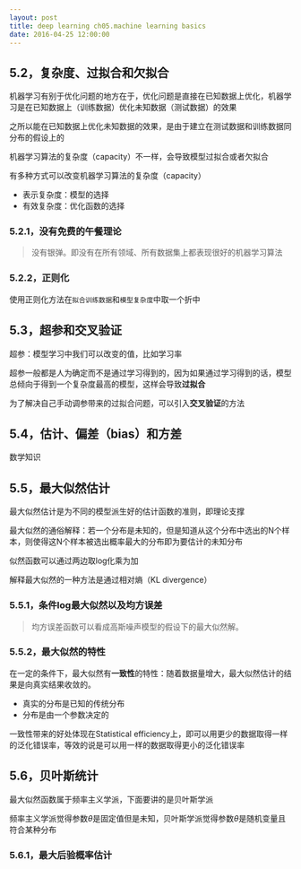 ```yaml
---
layout: post
title: deep learning ch05.machine learning basics
date: 2016-04-25 12:00:00
---
```

## **5.2，复杂度、过拟合和欠拟合**

机器学习有别于优化问题的地方在于，优化问题是直接在已知数据上优化，机器学习是在已知数据上（训练数据）优化未知数据（测试数据）的效果

之所以能在已知数据上优化未知数据的效果，是由于建立在测试数据和训练数据同分布的假设上的

机器学习算法的复杂度（capacity）不一样，会导致模型过拟合或者欠拟合

有多种方式可以改变机器学习算法的复杂度（capacity）

- 表示复杂度：模型的选择
- 有效复杂度：优化函数的选择

### **5.2.1，没有免费的午餐理论**

> 没有银弹。即没有在所有领域、所有数据集上都表现很好的机器学习算法

### **5.2.2，正则化**

使用正则化方法在`拟合训练数据`和`模型复杂度`中取一个折中

## **5.3，超参和交叉验证**

超参：模型学习中我们可以改变的值，比如学习率

超参一般都是人为确定而不是通过学习得到的，因为如果通过学习得到的话，模型总倾向于得到一个复杂度最高的模型，这样会导致**过拟合**

为了解决自己手动调参带来的过拟合问题，可以引入**交叉验证**的方法

## **5.4，估计、偏差（bias）和方差**

数学知识

## **5.5，最大似然估计**

最大似然估计是为不同的模型派生好的估计函数的准则，即理论支撑

最大似然的通俗解释：若一个分布是未知的，但是知道从这个分布中选出的N个样本，则使得这N个样本被选出概率最大的分布即为要估计的未知分布

似然函数可以通过两边取log化乘为加

解释最大似然的一种方法是通过相对熵（KL divergence）

### **5.5.1，条件log最大似然以及均方误差**

> 均方误差函数可以看成高斯噪声模型的假设下的最大似然解。

### **5.5.2，最大似然的特性**

在一定的条件下，最大似然有**一致性**的特性：随着数据量增大，最大似然估计的结果是向真实结果收敛的。

- 真实的分布是已知的传统分布
- 分布是由一个参数决定的

一致性带来的好处体现在Statistical efficiency上，即可以用更少的数据取得一样的泛化错误率，等效的说是可以用一样的数据取得更小的泛化错误率

## **5.6，贝叶斯统计**

最大似然函数属于频率主义学派，下面要讲的是贝叶斯学派

频率主义学派觉得参数$\theta$是固定值但是未知，贝叶斯学派觉得参数$\theta$是随机变量且符合某种分布

### **5.6.1，最大后验概率估计**
